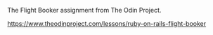 The Flight Booker assignment from The Odin Project.

https://www.theodinproject.com/lessons/ruby-on-rails-flight-booker